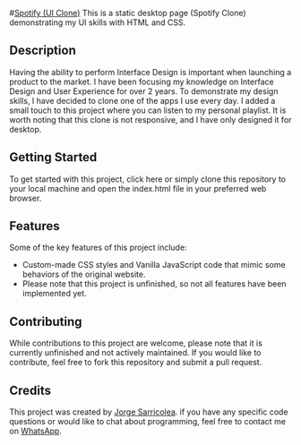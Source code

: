 #[Spotify (UI Clone)](https://jorgesarricolea.com/spotify-ui-clon)
This is a static desktop page (Spotify Clone) demonstrating my UI skills with HTML and CSS.

## Description
Having the ability to perform Interface Design is important when launching a product to the market. I have been focusing my knowledge on Interface Design and User Experience for over 2 years. To demonstrate my design skills, I have decided to clone one of the apps I use every day. I added a small touch to this project where you can listen to my personal playlist. It is worth noting that this clone is not responsive, and I have only designed it for desktop.

## Getting Started
To get started with this project, click here or simply clone this repository to your local machine and open the index.html file in your preferred web browser.

## Features
Some of the key features of this project include:

- Custom-made CSS styles and Vanilla JavaScript code that mimic some behaviors of the original website.
- Please note that this project is unfinished, so not all features have been implemented yet.

## Contributing
While contributions to this project are welcome, please note that it is currently unfinished and not actively maintained. If you would like to contribute, feel free to fork this repository and submit a pull request.

## Credits
This project was created by [Jorge Sarricolea](https://jorgesarricolea.com). if you have any specific code questions or would like to chat about programming, feel free to contact me on [WhatsApp](https://wa.me/529381095593).
